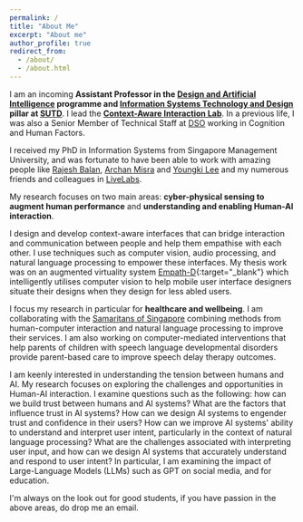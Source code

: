 ```yaml
---
permalink: /
title: "About Me"
excerpt: "About me"
author_profile: true
redirect_from: 
  - /about/
  - /about.html
---
```


I am an incoming **Assistant Professor in the [Design and Artificial Intelligence](https://dai.sutd.edu.sg/) programme and [Information Systems Technology and Design](https://istd.sutd.edu.sg/) pillar at [SUTD](https://www.sutd.edu.sg/)**. I lead the **[Context-Aware Interaction Lab](https://www.cailab.info)**. In a previous life, I was also a Senior Member of Technical Staff at [DSO](https://www.dso.org.sg/) working in Cognition and Human Factors.

I received my PhD in Information Systems from Singapore Management University, and was fortunate to have been able to work with amazing people like [Rajesh Balan](https://apollo.smu.edu.sg/), [Archan Misra](https://sites.google.com/view/archan-misra) and [Youngki Lee](http://youngkilee.blogspot.com/) and my numerous friends and colleagues in [LiveLabs](https://livelabs.smu.edu.sg/).

My research focuses on two main areas: **cyber-physical sensing to augment human performance** and **understanding and enabling Human-AI interaction**. 

I design and develop context-aware interfaces that can bridge interaction and communication between people and help them empathise with each other. I use techniques such as computer vision, audio processing, and natural language processing to empower these interfaces. My thesis work was on an augmented virtuality system [Empath-D](https://www.youtube.com/watch?v=_1Dvr0iy-X8){:target="_blank"} which intelligently utilises computer vision to help mobile user interface designers situate their designs when they design for less abled users.

I focus my research in particular for **healthcare and wellbeing**. I am collaborating with the [Samaritans of Singapore](https://www.sos.org.sg/) combining methods from human-computer interaction and natural language processing to improve their services. I am also working on computer-mediated interventions that help parents of children with speech language developmental disorders provide parent-based care to improve speech delay therapy outcomes. 

I am keenly interested in understanding the tension between humans and AI. My research focuses on exploring the challenges and opportunities in Human-AI interaction. I examine questions such as the following: how can we build trust between humans and AI systems? What are the factors that influence trust in AI systems? How can we design AI systems to engender trust and confidence in their users? How can we improve AI systems' ability to understand and interpret user intent, particularly in the context of natural language processing? What are the challenges associated with interpreting user input, and how can we design AI systems that accurately understand and respond to user intent? In particular, I am examining the impact of Large-Language Models (LLMs) such as GPT on social media, and for education.

I'm always on the look out for good students, if you have passion in the above areas, do drop me an email.
